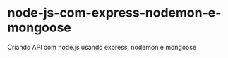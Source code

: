 # node-js-com-express-nodemon-e-mongoose
Criando API com node.js usando express, nodemon e mongoose
